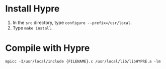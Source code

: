 # Install Hypre

1. In the `src` directory, type `configure --prefix=/usr/local`.
2. Type `make install`.

# Compile with Hypre

```mpicc -I/usr/local/include {FILENAME}.c /usr/local/lib/libHYPRE.a -lm```
